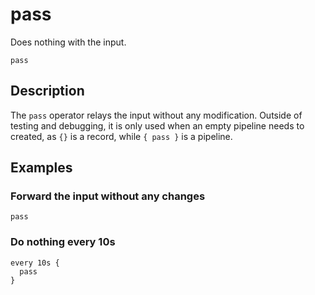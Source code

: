# pass

Does nothing with the input.

```tql
pass
```

## Description

The `pass` operator relays the input without any modification. Outside of
testing and debugging, it is only used when an empty pipeline needs to created,
as `{}` is a record, while `{ pass }` is a pipeline.

## Examples

### Forward the input without any changes

```tql
pass
```

### Do nothing every 10s

```tql
every 10s {
  pass
}
```
